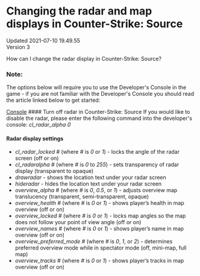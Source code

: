 # Changing the radar and map displays in Counter-Strike: Source
Updated 2021-07-10 19.49.55  
Version 3  

How can I change the radar display in Counter-Strike: Source?  
  
  ### Note:
The options below will require you to use the Developer's Console in the game - if you are not familiar with the Developer's Console you should read the article linked below to get started:  
  
[Console](https://help.steampowered.com/en/faqs/view/4700-D10E-26BE-DDDD)  #### Turn off radar in Counter-Strike: Source
If you would like to disable the radar, please enter the following command into the developer's console: *cl_radar_alpha 0*  
  
#### Radar display settings
* *cl_radar_locked #* (where *#* is *0* or *1*) - locks the angle of the radar screen (off or on)
* *cl_radaralpha #* (where *#* is *0* to *255*) - sets transparency of radar display (transparent to opaque)
* *drawradar* - shows the location text under your radar screen
* *hideradar* - hides the location text under your radar screen
* *overview_alpha #* (where *#* is *0*, *0.5*, or *1*) - adjusts overview map translucency (transparent, semi-transparent, opaque)
* *overview_health #* (where *#* is *0* or *1*) - shows player’s health in map overview (off or on)
* *overview_locked #* (where *#* is *0* or *1*) - locks map angles so the map does not follow your point of view angle (off or on)
* *overview_names #* (where *#* is *0* or *1*) - shows player’s name in map overview (off or on)
* *overview_preferred_mode #* (where *#* is *0*, *1*, or *2*) - determines preferred overview mode while in spectator mode (off, mini-map, full map)
* *overview_tracks #* (where *#* is *0* or *1*) - shows player’s tracks in map overview (off or on)